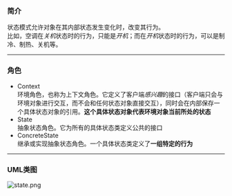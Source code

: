 ### 简介  
状态模式允许对象在其内部状态发生变化时，改变其行为。  
比如，空调在*关机*状态时的行为，只能是*开机*；而在*开机*状态时的行为，可以是制冷、制热、关机等。   

---

### 角色  

* Context  
环境角色，也称为上下文角色。它定义了客户端*感兴趣*的接口（客户端只会与环境对象进行交互，而不会和任何状态对象直接交互），同时会在内部保存一个具体状态对象的引用。**这个具体状态对象代表环境对象当前所处的状态**     
* State  
抽象状态角色。它为所有的具体状态类定义公共的接口  
* ConcreteState  
继承或实现抽象状态角色。一个具体状态类定义了**一组特定的行为**  

---

### UML类图   

![state.png](http://timd.cn/content/images/pictures/state.png)  
